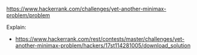 https://www.hackerrank.com/challenges/yet-another-minimax-problem/problem

Explain:
- https://www.hackerrank.com/rest/contests/master/challenges/yet-another-minimax-problem/hackers/17st114281005/download_solution

